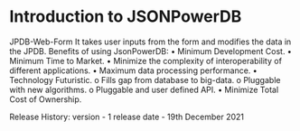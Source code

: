 # Introduction to JSONPowerDB
JPDB-Web-Form
It takes user inputs from the form and modifies the data in the JPDB.
Benefits of using JsonPowerDB:
• Minimum Development Cost. 
• Minimum Time to Market.
• Minimize the complexity of interoperability of different applications. 
• Maximum data processing performance. 
• Technology Futuristic. 
  o Fills gap from database to big-data. 
  o Pluggable with new algorithms.
  o Pluggable and user defined API. 
• Minimize Total Cost of Ownership.

Release History:
version - 1 
release date - 19th December 2021
